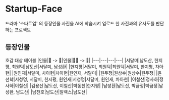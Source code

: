 # Startup-Face
드라마 '스타트업' 의 등장인물 사진을 AI에 학습시켜 업로드 한 사진과의 유사도를 판단하는 프로젝트

## 등장인물
호감 대상 테이블
|인물|🙆 -> 🧡|인물|🙆‍♂ -> 🧡|
|---|---|---|---|
|서달미|남도산, 한지평, 최원덕|남도산|서달미, 남성환|
|한지평|서달미, 최원덕|최원덕|서달미, 한지평, 차아현|
|원인재|서달미, 차아현|차아현|원인재, 서달미|
|원두정|원상수|원상수|원두정|
|윤선학|서청명, 서달미, 한지평, 원인재|서청명|서달미, 원인재, 차아현|
|이철산|정사하|정사하|이철산|
|김용산|남도산, 이철산|박동천|한지평|
|남성환|남도산, 박금정|박금정|남성환, 남도산|
|남천호|남도산|알렉스|남도산|
